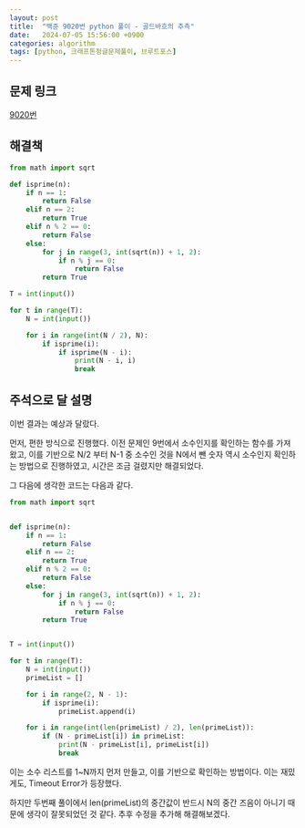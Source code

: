 ```yaml
---
layout: post
title:  "백준 9020번 python 풀이 - 골드바흐의 추측"
date:   2024-07-05 15:56:00 +0900
categories: algorithm
tags: [python, 크래프톤정글문제풀이, 브루트포스]
---
```


## 문제 링크
[9020번](https://www.acmicpc.net/problem/9020)

## 해결책
```python
from math import sqrt

def isprime(n):
    if n == 1:
        return False
    elif n == 2:
        return True
    elif n % 2 == 0:
        return False
    else:
        for j in range(3, int(sqrt(n)) + 1, 2):
            if n % j == 0:
                return False
        return True

T = int(input())

for t in range(T):
    N = int(input())

    for i in range(int(N / 2), N):
        if isprime(i):
            if isprime(N - i):
                print(N - i, i)
                break

```

## 주석으로 달 설명

이번 결과는 예상과 달랐다.

먼저, 편한 방식으로 진행했다.
이전 문제인 9번에서 소수인지를 확인하는 함수를 가져왔고, 이를 기반으로
N/2 부터 N-1 중 소수인 것을 N에서 뺀 숫자 역시 소수인지 확인하는 방법으로 진행하였고, 시간은 조금 걸렸지만 해결되었다.

그 다음에 생각한 코드는 다음과 같다.

```python
from math import sqrt


def isprime(n):
    if n == 1:
        return False
    elif n == 2:
        return True
    elif n % 2 == 0:
        return False
    else:
        for j in range(3, int(sqrt(n)) + 1, 2):
            if n % j == 0:
                return False
        return True


T = int(input())

for t in range(T):
    N = int(input())
    primeList = []

    for i in range(2, N - 1):
        if isprime(i):
            primeList.append(i)

    for i in range(int(len(primeList) / 2), len(primeList)):
        if (N - primeList[i]) in primeList:
            print(N - primeList[i], primeList[i])
            break
```
이는 소수 리스트를 1~N까지 먼저 만들고, 이를 기반으로 확인하는 방법이다.
이는 재밌게도, Timeout Error가 등장했다.

하지만 두번째 풀이에서 len(primeList)의 중간값이 반드시 N의 중간 즈음이 아니기 때문에 생각이 잘못되었던 것 같다.
추후 수정을 추가해 해결해보겠다.
